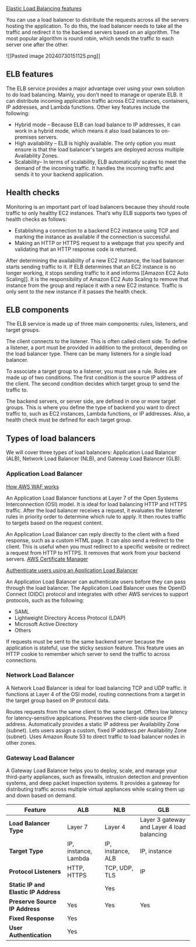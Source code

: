 
[Elastic Load Balancing features](https://aws.amazon.com/elasticloadbalancing/features/#Product_comparisons)

You can use a load balancer to distribute the requests across all the servers hosting the application. To do this, the load balancer needs to take all the traffic and redirect it to the backend servers based on an algorithm. The most popular algorithm is round robin, which sends the traffic to each server one after the other.

![[Pasted image 20240730151125.png]]

## ELB features

The ELB service provides a major advantage over using your own solution to do load balancing. Mainly, you don’t need to manage or operate ELB. It can distribute incoming application traffic across EC2 instances, containers, IP addresses, and Lambda functions. Other key features include the following:

- Hybrid mode – Because ELB can load balance to IP addresses, it can work in a hybrid mode, which means it also load balances to on-premises servers.
- High availability – ELB is highly available. The only option you must ensure is that the load balancer's targets are deployed across multiple Availability Zones.
- Scalability– In terms of scalability, ELB automatically scales to meet the demand of the incoming traffic. It handles the incoming traffic and sends it to your backend application.


## Health checks

Monitoring is an important part of load balancers because they should route traffic to only healthy EC2 instances. That’s why ELB supports two types of health checks as follows:

- Establishing a connection to a backend EC2 instance using TCP and marking the instance as available if the connection is successful.
- Making an HTTP or HTTPS request to a webpage that you specify and validating that an HTTP response code is returned.

After determining the availability of a new EC2 instance, the load balancer starts sending traffic to it. If ELB determines that an EC2 instance is no longer working, it stops sending traffic to it and informs [[Amazon EC2 Auto Scaling]]. It is the responsibility of Amazon EC2 Auto Scaling to remove that instance from the group and replace it with a new EC2 instance. Traffic is only sent to the new instance if it passes the health check.


## ELB components

The ELB service is made up of three main components: rules, listeners, and target groups.

The client connects to the listener. This is often called client side. To define a listener, a port must be provided in addition to the protocol, depending on the load balancer type. There can be many listeners for a single load balancer.

To associate a target group to a listener, you must use a rule. Rules are made up of two conditions. The first condition is the source IP address of the client. The second condition decides which target group to send the traffic to.

The backend servers, or server side, are defined in one or more target groups. This is where you define the type of backend you want to direct traffic to, such as EC2 instances, Lambda functions, or IP addresses. Also, a health check must be defined for each target group.


## Types of load balancers

We will cover three types of load balancers: Application Load Balancer (ALB), Network Load Balancer (NLB), and Gateway Load Balancer (GLB).

### Application Load Balancer

[How AWS WAF works](https://docs.aws.amazon.com/waf/latest/developerguide/how-aws-waf-works.html)

An Application Load Balancer functions at Layer 7 of the Open Systems Interconnection (OSI) model. It is ideal for load balancing HTTP and HTTPS traffic. After the load balancer receives a request, it evaluates the listener rules in priority order to determine which rule to apply. It then routes traffic to targets based on the request content.

An Application Load Balancer can reply directly to the client with a fixed response, such as a custom HTML page. It can also send a redirect to the client. This is useful when you must redirect to a specific website or redirect a request from HTTP to HTTPS. It removes that work from your backend servers. [AWS Certificate Manager](https://aws.amazon.com/certificate-manager/)

[Authenticate users using an Application Load Balancer](https://docs.aws.amazon.com/elasticloadbalancing/latest/application/listener-authenticate-users.html)

An Application Load Balancer can authenticate users before they can pass through the load balancer. The Application Load Balancer uses the OpenID Connect (OIDC) protocol and integrates with other AWS services to support protocols, such as the following:

- SAML
- Lightweight Directory Access Protocol (LDAP)
- Microsoft Active Directory
- Others

If requests must be sent to the same backend server because the application is stateful, use the sticky session feature. This feature uses an HTTP cookie to remember which server to send the traffic to across connections.

### Network Load Balancer
  
A Network Load Balancer is ideal for load balancing TCP and UDP traffic. It functions at Layer 4 of the OSI model, routing connections from a target in the target group based on IP protocol data.

Routes requests from the same client to the same target.
Offers low latency for latency-sensitive applications.
Preserves the client-side source IP address.
Automatically provides a static IP address per Availability Zone (subnet).
Lets users assign a custom, fixed IP address per Availability Zone (subnet).
Uses Amazon Route 53 to direct traffic to load balancer nodes in other zones.

### Gateway Load Balancer

A Gateway Load Balancer helps you to deploy, scale, and manage your third-party appliances, such as firewalls, intrusion detection and prevention systems, and deep packet inspection systems. It provides a gateway for distributing traffic across multiple virtual appliances while scaling them up and down based on demand.


|Feature|ALB|NLB|GLB|
|---|---|---|---|
|**Load Balancer Type**|Layer 7|Layer 4|Layer 3 gateway and Layer 4 load balancing|
|**Target Type**|IP, instance, Lambda|IP, instance, ALB|IP, instance|
|**Protocol Listeners**|HTTP, HTTPS|TCP, UDP, TLS|IP|
|**Static IP and Elastic IP Address**||Yes||
|**Preserve Source IP Address**|Yes|Yes|Yes|
|**Fixed Response**|Yes|||
|**User Authentication**|Yes|